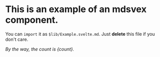 <script>
    export let count = 21;
</script>

# This is an example of an mdsvex component.

You can `import` it as `$lib/Example.svelte.md`.
Just **delete** this file if you don't care.

*By the way, the count is {count}.*
